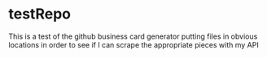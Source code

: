 # testRepo
This is a test of the github business card generator putting files in obvious locations in order to see if I can scrape the appropriate pieces with my API

